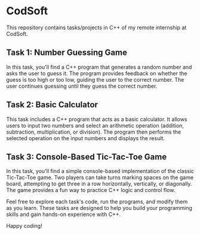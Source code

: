 # CodSoft
This repository contains tasks/projects in C++ of my remote internship at CodSoft.

## Task 1: Number Guessing Game

In this task, you'll find a C++ program that generates a random number and asks the user to guess it. The program provides feedback on whether the guess is too high or too low, guiding the user to the correct number. The user continues guessing until they guess the correct number.

## Task 2: Basic Calculator

This task includes a C++ program that acts as a basic calculator. It allows users to input two numbers and select an arithmetic operation (addition, subtraction, multiplication, or division). The program then performs the selected operation on the input numbers and displays the result.

## Task 3: Console-Based Tic-Tac-Toe Game

In this task, you'll find a simple console-based implementation of the classic Tic-Tac-Toe game. Two players can take turns marking spaces on the game board, attempting to get three in a row horizontally, vertically, or diagonally. The game provides a fun way to practice C++ logic and control flow.

Feel free to explore each task's code, run the programs, and modify them as you learn. These tasks are designed to help you build your programming skills and gain hands-on experience with C++.

Happy coding!

